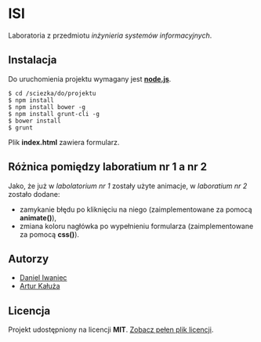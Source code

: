# ISI

Laboratoria z przedmiotu *inżynieria systemów informacyjnych*.

## Instalacja

Do uruchomienia projektu wymagany jest [**node.js**](https://nodejs.org/en/download/).

```
$ cd /sciezka/do/projektu
$ npm install
$ npm install bower -g
$ npm install grunt-cli -g
$ bower install
$ grunt
```

Plik **index.html** zawiera formularz.

## Różnica pomiędzy laboratium nr 1 a nr 2

Jako, że już w *labolatorium nr 1* zostały użyte animacje, w *laboratium nr 2* zostało dodane:

- zamykanie błędu po kliknięciu na niego (zaimplementowane za pomocą **animate()**),
- zmiana koloru nagłówka po wypełnieniu formularza (zaimplementowane za pomocą **css()**).

## Autorzy

- [Daniel Iwaniec](https://github.com/ghutix)
- [Artur Kałuża](https://github.com/arturro2828)

## Licencja

Projekt udostępniony na licencji **MIT**. [Zobacz pełen plik licencji](LICENSE).
